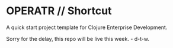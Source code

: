 # OPERATR // Shortcut

A quick start project template for Clojure Enterprise Development.

Sorry for the delay, this repo will be live this week. - d-t-w.
